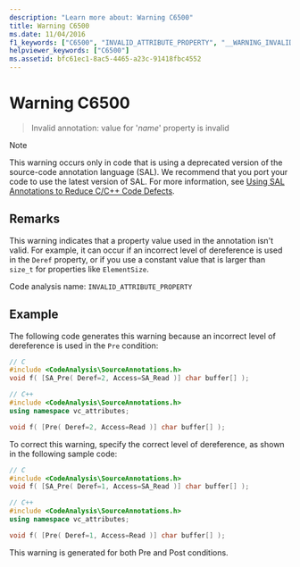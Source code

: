 ```yaml
---
description: "Learn more about: Warning C6500"
title: Warning C6500
ms.date: 11/04/2016
f1_keywords: ["C6500", "INVALID_ATTRIBUTE_PROPERTY", "__WARNING_INVALID_ATTRIBUTE_PROPERTY"]
helpviewer_keywords: ["C6500"]
ms.assetid: bfc61ec1-8ac5-4465-a23c-91418fbc4552
---
```

# Warning C6500

> Invalid annotation: value for '*name*' property is invalid

> [!NOTE]
> This warning occurs only in code that is using a deprecated version of the source-code annotation language (SAL). We recommend that you port your code to use the latest version of SAL. For more information, see [Using SAL Annotations to Reduce C/C++ Code Defects](../code-quality/using-sal-annotations-to-reduce-c-cpp-code-defects.md).

## Remarks

This warning indicates that a property value used in the annotation isn't valid. For example, it can occur if an incorrect level of dereference is used in the `Deref` property, or if you use a constant value that is larger than `size_t` for properties like `ElementSize`.

Code analysis name: `INVALID_ATTRIBUTE_PROPERTY`

## Example

The following code generates this warning because an incorrect level of dereference is used in the `Pre` condition:

```cpp
// C
#include <CodeAnalysis\SourceAnnotations.h>
void f( [SA_Pre( Deref=2, Access=SA_Read )] char buffer[] );

// C++
#include <CodeAnalysis\SourceAnnotations.h>
using namespace vc_attributes;

void f( [Pre( Deref=2, Access=Read )] char buffer[] );
```

To correct this warning, specify the correct level of dereference, as shown in the following sample code:

```cpp
// C
#include <CodeAnalysis\SourceAnnotations.h>
void f( [SA_Pre( Deref=1, Access=SA_Read )] char buffer[] );

// C++
#include <CodeAnalysis\SourceAnnotations.h>
using namespace vc_attributes;

void f( [Pre( Deref=1, Access=Read )] char buffer[] );
```

This warning is generated for both Pre and Post conditions.
